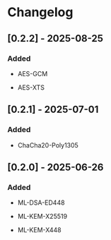 # Changelog

## [0.2.2] - 2025-08-25

### Added

* AES-GCM

* AES-XTS

## [0.2.1] - 2025-07-01

### Added

* ChaCha20-Poly1305

## [0.2.0] - 2025-06-26

### Added

* ML-DSA-ED448

* ML-KEM-X25519

* ML-KEM-X448

